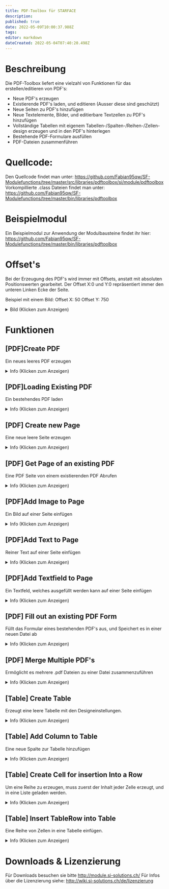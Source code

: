 ```yaml
---
title: PDF-Toolbox für STARFACE
description: 
published: true
date: 2022-05-09T10:00:37.988Z
tags: 
editor: markdown
dateCreated: 2022-05-04T07:40:20.498Z
---
```


# Beschreibung
Die PDF-Toolbox liefert eine vielzahl von Funktionen für das erstellen/editieren von PDF's:

- Neue PDF's erzeugen
- Existierende PDF's laden, und editieren (Ausser diese sind geschützt)
- Neue Seiten zu PDF's hinzufügen
- Neue Textelemente, Bilder, und editierbare Textzellen zu PDF's hinzufügen
- Vollständige Tabellen mit eigenem Tabellen-/Spalten-/Reihen-/Zellen-design erzeugen und in den PDF's hinterlegen
- Bestehende PDF-Formulare ausfüllen
- PDF-Dateien zusammenführen

# Quellcode:
Den Quellcode findet man unter: https://github.com/Fabian95qw/SF-Modulefunctions/tree/master/src/libraries/pdftoolbox/si/module/pdftoolbox
Vorkompillierte .class Dateien findet man unter: https://github.com/Fabian95qw/SF-Modulefunctions/tree/master/bin/libraries/pdftoolbox

# Beispielmodul
Ein Beispielmodul zur Anwendung der Modulbausteine findet ihr hier: https://github.com/Fabian95qw/SF-Modulefunctions/tree/master/bin/libraries/pdftoolbox

# Offset's
Bei der Erzeugung des PDF's wird immer mit Offsets, anstatt mit absoluten Positionswerten gearbeitet.
Der Offset X:0 und Y:0 repräsentiert immer den unteren Linken Ecke der Seite.

Beispiel mit einem Bild:
Offset X: 50
Offset Y: 750

<details>
  <summary>Bild (Klicken zum Anzeigen)</summary>
	
![Offset.PNG](/uploads/pdftoolbox/Offset.PNG)
   
</details>


# Funktionen

## \[PDF\]Create PDF
Ein neues leeres PDF erzeugen
<details>
  <summary>Info (Klicken zum Anzeigen)</summary>
	
  ### Outputvariablen:
- PDF (OBJECT) Repräsentiert ein leeres PDF, welches sich im Arbeitsspeicher befindet. Dieses Objekt wird am schluss benötigt, umd es auf die Festplatte zu schreiben.
   
</details>

## \[PDF\]Loading Existing PDF
Ein bestehendes PDF laden
<details>
  <summary>Info (Klicken zum Anzeigen)</summary>
	
### Inputvariablen:
- Sourcefile (STRING): Der Absolute Pfad, zum PDF, welches fürs editieren geladen werden soll
  
>  PDF's welche einen Schreibschutz haben können nicht editiert werden  {.is-warning}

### Outputvariablen:
- PDF (OBJECT) Repräsentiert das geladene PDF welches sich im Arbeitsspeicher befindet. Dieses Objekt wird am schluss benötigt, umd die Änderungen am PDF wieder auf die Festplatte zu schreiben-
     
</details>

## \[PDF\] Create new Page
Eine neue leere Seite erzeugen
<details>
  <summary>Info (Klicken zum Anzeigen)</summary>

### Inputvariablen:
- PageSize (LEGAL ,LETTER ,A0 ,A1 ,A2 ,A3 ,A4 ,A5 ,A6), die grösse der neu zu erzeugenden Seite

### Outputvariablen:
- Page (OBJECT): Repräsentiert eine leeres Seite, welches sich im Arbeitsspeicher befindet. **Diese Seite muss einem PDF Zugewiesen werden, damit diese im entsprechenden PDF abgespeichert wird.**

</details>

## \[PDF\] Get Page of an existing PDF
Eine PDF Seite von einem existierenden PDF Abrufen
<details>
  <summary>Info (Klicken zum Anzeigen)</summary>
	
### Inputvariablen:
- PDF (OBJECT) Repräsentiert das geladene PDF welches sich im Arbeitsspeicher befindet.
- PageNumber (NUMBER): Die Seitennummer, welche extrahiert werden soll
  
### Outputvariablen:
- Page (OBJECT): Repräsentiert die entsprechende Seite vom PDF. **Diese Seite muss dem PDF nicht erneut zugewiesen werden, damit sie abgespeichert wird.**

</details>

## \[PDF\]Add Image to Page
Ein Bild auf einer Seite einfügen
<details>
  <summary>Info (Klicken zum Anzeigen)</summary>
	
### Inputvariablen:
- PDF (OBJECT) Das PDF, zu dem das Bild hinzugefügt werden soll.
- Page (OBJECT): Die Seite in diesem PDF, zu dem das Bild hinzugefügt werden soll.
- Path to Image (STRING): Der Pfad zum Bild, welches eingefügt werden soll.
- Width (NUMBER): Das Bild wird auf diese Länge Skaliert. Wenn 0 gesetzt wird, bleibt es auf Originalgrösse
- Height (NUMBER): Das Bild wird auf diese Höhe Skaliert. Wenn 0 gesetzt wird, bleibt es auf Originalgrösse
- Offset X (NUMBER): Offset in Breite
- Offset Y (NUMBER): Offset in Höhe
  
</details>

## \[PDF\]Add Text to Page
Reiner Text auf einer Seite einfügen
<details>
  <summary>Info (Klicken zum Anzeigen)</summary>
	
### Inputvariablen:
- PDF (OBJECT) Das PDF, zu dem das Bild hinzugefügt werden soll.
- Page (OBJECT): Die Seite in diesem PDF, zu dem das Bild hinzugefügt werden soll.
- Text (STRING): Der Text, welcher dort Platziert werden soll
- Font (DEFAULT, HELVETICA, HELVETICA_BOLD, HELVETICA_BOLD_OBLIQUE, HELVETICA_OBLIQUE, COURIER, COURIER_BOLD, COURIER_BOLD_OBLIQUE, COURIER_OBLIQUE, SYMBOL, TIMES_BOLD, TIMES_BOLD_ITALIC, TIMES_ITALIC, TIMES_ROMAN, ZAPF_DINGBATS): Die Schriftart
- Font Size (NUMBER): Schriftgrösse [pt]
- Font Color (R,G,B): Die Farbe des Textes im Format [R,G,B] Z.b. 255,128,64
- Offset X (NUMBER): Offset in Breite
- Offset Y (NUMBER): Offset in Höhe
  
</details>

## \[PDF\]Add Textfield to Page
Ein Textfeld, welches ausgefüllt werden kann auf einer Seite einfügen
<details>
  <summary>Info (Klicken zum Anzeigen)</summary>
	
### Inputvariablen:
-   PDF (OBJECT) Das PDF, zu dem das Bild hinzugefügt werden soll.
-   Page (OBJECT): Die Seite in diesem PDF, zu dem das Bild hinzugefügt werden soll.
-   Fieldname (STRING): Der Name des Formularfelds. Dies wird bei der Auswertung von Formularen benötigt.
-   Text (STRING): Der Text, der Vorbefüllt werden soll
-   Width (NUMBER): Das Textfeld wird auf diese Länge skaliert. 
-   Height (NUMBER): Das Textfeld wird auf diese Höhe skaliert.
-   Offset X (NUMBER): Offset in Breite
-   Offset Y (NUMBER): Offset in Höhe
-   Bordercolor (R,G,B): Die Farbe des Feldrandes im Format [R,G,B] Z.b. 255,128,64
-   Backgroundcolor: Die Farbe des Hintergrunds (Bei aktiver selektion)im Format [R,G,B] Z.b. 255,128,64
-   Allow Editing of Textfield: Ob der Inhalt dieses Textfeldes editiert werden darf.
  
</details>

## \[PDF\] Fill out an existing PDF Form
Füllt das Formular eines bestehenden PDF's aus, und Speichert es in einer neuen Datei ab
<details>
  <summary>Info (Klicken zum Anzeigen)</summary>
	
### Inputvariablen:

- Template (STRING): Das Originale Formular/die Vorlage, die Befüllt werden soll.
- Targetfile (STRING): Wo die Ausgefüllte Version abgespeichert werden soll.
- Mapping (MAP) Map<Fieldname, Content> Setzt den Inhalt eines Felds basierend auf dem Felnamen. Z.b:"Textbox1', '7.2.0.1'} setzt den Inhalt der "Textbox1" auf den Wert "7.2.0.1"
- Replacement (MAP) Map<Searchstring, Replacementstring>.Ersetzt den Inhalt eines Feldes basierend auf dem Suchbegriff. Z.b. {'%SFVersion%'. '7.2.0.1'} Prüft alle Felder auf den Wert "%SFVersion%" und ersetzt alle gefundenen Instanzen davon mit "7.2.0.1".
- Beispiel: Feld beinhaltet: "STARFACE-Version:%SFVersion%" Ergebnis: "STARFACE-Version:7.2.0.1"
- SetReadOnly (BOOLEAN) Sets edited Fields to readonly, so they can't be edited by hand later on
</details>

## \[PDF\] Merge Multiple PDF's
Ermöglicht es mehrere .pdf Dateien zu einer Datei zusammenzuführen
<details>
  <summary>Info (Klicken zum Anzeigen)</summary>
	
### Inputvariablen:
- PDF-Files (MAP): Map<Order, Path/to/PDF/File.pdf> Führt die PDF's in der Entsprechenden Reihenfolge zusammen. Z.b.: [{1, /tmp/Deckblatt.pdf}{2, /tmp/Inhalt.pdf}]. Erzeugt ein neues PDF mit dem Inhalt von "Deckblatt.pdf", gefolgt im Inhalt von "Inhalt.pdf".
- Targetfile (STRING): Wohin das zusammengeführte PDF Exportiert werden soll.

</details>

## \[Table\] Create Table
  Erzeugt eine leere Tabelle mit den Designeinstellungen.
<details>
  <summary>Info (Klicken zum Anzeigen)</summary>
	
### Inputvariablen:

- TableWidth (NUMBER): Vollständige Breite der Tabelle
- Font (DEFAULT, HELVETICA, HELVETICA_BOLD, HELVETICA_BOLD_OBLIQUE, HELVETICA_OBLIQUE, COURIER, COURIER_BOLD, COURIER_BOLD_OBLIQUE, COURIER_OBLIQUE, SYMBOL, TIMES_BOLD, TIMES_BOLD_ITALIC, TIMES_ITALIC, TIMES_ROMAN, ZAPF_DINGBATS): Die Schriftart
- Font Size (NUMBER): Schriftgrösse [pt]
- FontColor (R,G,B): Die Farbe der Schrift im Format [R,G,B] Z.b. 255,128,64
- DoWordbreak (BOOLEAN): Der Text soll automatisch auf eine neue Zeile brechen, wenn er nicht in die Felder passt.
- VerticalAlignment (BOTTOM, MIDDLE, TOP): Vertikale Ausrichtung
- HorizontalAlignment (LEFT, CENTER, RIGHT, JUSTIFY): Horizontale Ausrichtung
- BackGroundColor (STRING): Die Farbe des Hintergrunds im Format [R,G,B] Z.b. 255,128,64
- BorderColor (STRING): Die Farbe des Randes im Format [R,G,B] Z.b. 255,128,64
- BorderStyle (SOLID, DOTTED, DASHED): Ob der Rand Solide, Gestrichelt, oder Gepunktet sein soll
- BorderWidth (NUMBER): Dicke des Randes [pt]
- Padding (NUMBER): Abstandhalter zwischen Zellenrand und Inhalt [pt]

### Outputvariablen:
- Table (OBJECT): Repräsentiert die leere Tabelle mit den Designeinstellungen. Diese muss noch mit Spalten befüllt werden.
 
</details>
  
## \[Table\] Add Column to Table
  Eine neue Spalte zur Tabelle hinzufügen
<details>
  <summary>Info (Klicken zum Anzeigen)</summary>
	
### Inputvariablen:

- Table (OBJECT): Die Tabelle, zu der die Spalte hinzugefügt werden soll.
- ColumnWidth (NUMBER): Die Breite der Spalte.
- Overridesettings (BOOLEAN): Die Designeinstellungen der Tabelle mit den unten eingestellten Einstellungen überschreiben. Falls dies nicht aktiv ist, muss nur die Tabelle, und Spaltenbreite angegeben werden.
- Font (DEFAULT, HELVETICA, HELVETICA_BOLD, HELVETICA_BOLD_OBLIQUE, HELVETICA_OBLIQUE, COURIER, COURIER_BOLD, COURIER_BOLD_OBLIQUE, COURIER_OBLIQUE, SYMBOL, TIMES_BOLD, TIMES_BOLD_ITALIC, TIMES_ITALIC, TIMES_ROMAN, ZAPF_DINGBATS): Die Schriftart
- Font Size (NUMBER): Schriftgrösse [pt]
- FontColor (R,G,B): Die Farbe der Schrift im Format [R,G,B] Z.b. 255,128,64
-  DoWordbreak (BOOLEAN): Der Text soll automatisch auf eine neue Zeile brechen, wenn er nicht in die Felder passt.
- VerticalAlignment (BOTTOM, MIDDLE, TOP): Vertikale Ausrichtung
- HorizontalAlignment (LEFT, CENTER, RIGHT, JUSTIFY): Horizontale Ausrichtung
- BorderColorLeft (R,G,B): Die Farbe des linken Randes im Format [R,G,B] Z.b. 255,128,64
- BorderColorRight(R,G,B): Die Farbe des rechten Randes im Format [R,G,B] Z.b. 255,128,64
- BorderStyleLeft (SOLID, DOTTED, DASHED): Ob der linke Rand Solide, Gestrichelt, oder Gepunktet sein soll
- BorderStyleRight (SOLID, DOTTED, DASHED): Ob der rechte Rand Solide, Gestrichelt, oder Gepunktet sein soll
- BorderWidthLeft (NUMBER): Dicke des Randes [pt]
- BorderWidthRight (NUMBER): Dicke des Randes [pt]

</details>
  
## \[Table\] Create Cell for insertion Into a Row
Um eine Reihe zu erzeugen, muss zuerst der Inhalt jeder Zelle erzeugt, und in eine Liste geladen werden.
<details>
  <summary>Info (Klicken zum Anzeigen)</summary>
	
### Inputvariablen:

- Content (STRING): Der Inhalt dieser Zelle
- Columnspan (NUMBER): Erlaubt es diese Zelle über mehrer Spalten zu verbinden. Um Spalten zu verbinden muss ein Wert von 2 oder Grösser angegeben werden.
- Rowspan (NUMBER): Erlaubt es dieser Zelle über mehrere Reihen zu verbinden. Um Reihen zu verbinden muss ein Wert von 2 oder Grösser angegeben werden.
- Overridesettings (BOOLEAN): Die Designeinstellungen der Tabelle, Spalte \& Reihe mit den unten eingestellten Einstellungen überschreiben. Falls dies nicht gesetzt ist, muss lediglich der Conten, und die Column/Rowspan angegeben werden.
- Font (DEFAULT, HELVETICA, HELVETICA_BOLD, HELVETICA_BOLD_OBLIQUE, HELVETICA_OBLIQUE, COURIER, COURIER_BOLD, COURIER_BOLD_OBLIQUE, COURIER_OBLIQUE, SYMBOL, TIMES_BOLD, TIMES_BOLD_ITALIC, TIMES_ITALIC, TIMES_ROMAN, ZAPF_DINGBATS): Die Schriftart
- Font Size (NUMBER): Schriftgrösse [pt]
- FontColor (R,G,B): Die Farbe der Schrift im Format [R,G,B] Z.b. 255,128,64
- DoWordbreak (BOOLEAN): Der Text soll automatisch auf eine neue Zeile brechen, wenn er nicht in die Felder passt.
- VerticalAlignment (BOTTOM, MIDDLE, TOP): Vertikale Ausrichtung
- HorizontalAlignment (LEFT, CENTER, RIGHT, JUSTIFY): Horizontale Ausrichtung
- BackGroundColor (STRING):Die Farbe des Hintergrunds im Format [R,G,B] Z.b. 255,128,64
- BorderColorTop (STRING):Die Farbe des oberen Randes im Format [R,G,B] Z.b. 255,128,64
- BorderColorBottom (STRING): Die Farbe des unteren Randes im Format [R,G,B] Z.b. 255,128,64
- BorderColorLeft (STRING): Die Farbe des linken Randes im Format [R,G,B] Z.b. 255,128,64
- BorderColorRight (STRING): Die Farbe des rechten Randes im Format [R,G,B] Z.b. 255,128,64
- BorderStyleTop (SOLID, DOTTED, DASHED): Ob der obere Rand Solide, Gestrichelt, oder Gepunktet sein soll
- BorderStyleBottom (SOLID, DOTTED, DASHED): Ob der untere Rand Solide, Gestrichelt, oder Gepunktet sein soll
- BorderStyleLeft (SOLID, DOTTED, DASHED): Ob der linke Rand Solide, Gestrichelt, oder Gepunktet sein soll
- BorderStyleRight (SOLID, DOTTED, DASHED): Ob der rechte Rand Solide, Gestrichelt, oder Gepunktet sein soll
- BorderWidthTop (NUMBER): Dicke des oberen Randes [pt]
- BorderWidthBottom (NUMBER): Dicke des unteren Randes [pt]
- BorderWidthLeft (NUMBER): Dicke des linken Randes [pt]
- BorderWidthRight (NUMBER): Dicke des rechten Randes [pt]  
### Outputvariablen:
- Cell (OBJECT): Die Fertige Zelle. diese muss in eine LIST hinzugefügt, werden.
</details>
  
  ## \[Table\] Insert TableRow into Table
  Eine Reihe von Zellen in eine Tabelle einfügen.
<details>
  <summary>Info (Klicken zum Anzeigen)</summary>
	
### Inputvariablen:
- Table (OBJECT): Die Tabelle, zu der die Reihe hinzugefügt werden soll.
- Rowdata (OBJECT) Benötigt eine List\<Cell\>. **Die Liste muss genau so viele Zellen enthalten, wie es Spalten gibt** (Ausser bei Zellenverbund, dort muss es mit den verbundenen Zellen aufgehen)
- Overridesettings (BOOLEAN): Die Designeinstellungen der Tabelle, Spalte mit den unten eingestellten Einstellungen überschreiben.
- Font (DEFAULT, HELVETICA, HELVETICA_BOLD, HELVETICA_BOLD_OBLIQUE, HELVETICA_OBLIQUE, COURIER, COURIER_BOLD, COURIER_BOLD_OBLIQUE, COURIER_OBLIQUE, SYMBOL, TIMES_BOLD, TIMES_BOLD_ITALIC, TIMES_ITALIC, TIMES_ROMAN, ZAPF_DINGBATS): Die Schriftart
- Font Size (NUMBER): Schriftgrösse [pt]
- FontColor (R,G,B): Die Farbe der Schrift im Format [R,G,B] Z.b. 255,128,64
- DoWordbreak (BOOLEAN): Der Text soll automatisch auf eine neue Zeile brechen, wenn er nicht in die Felder passt.
- VerticalAlignment (BOTTOM, MIDDLE, TOP): Vertikale Ausrichtung
- HorizontalAlignment (LEFT, CENTER, RIGHT, JUSTIFY): Horizontale Ausrichtung
- BackGroundColor (STRING): Die Farbe des Hintergrunds im Format [R,G,B] Z.b. 255,128,64
- BorderColor (STRING): Die Farbe des Randes im Format [R,G,B] Z.b. 255,128,64
- BorderStyle (SOLID, DOTTED, DASHED): Ob der Rand Solide, Gestrichelt, oder Gepunktet sein soll
- BorderWidth (NUMBER): Dicke des Randes [pt]
</details>
  

# Downloads & Lizenzierung
Für Downloads besuchen sie bitte http://module.si-solutions.ch/
Für Infos über die Lizenzierung siehe: http://wiki.si-solutions.ch/de/lizenzierung



